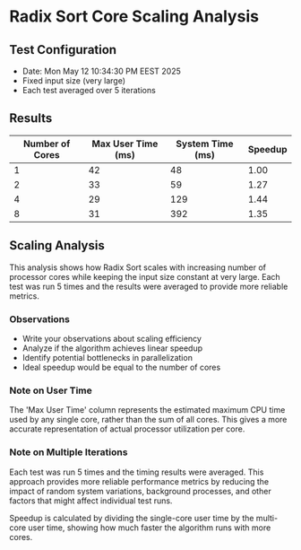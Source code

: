 # Radix Sort Core Scaling Analysis

## Test Configuration
- Date: Mon May 12 10:34:30 PM EEST 2025
- Fixed input size (very large)
- Each test averaged over 5 iterations

## Results

| Number of Cores | Max User Time (ms) | System Time (ms) | Speedup |
|-----------------|-------------------|------------------|---------|
| 1 | 42 | 48 | 1.00 |
| 2 | 33 | 59 | 1.27 |
| 4 | 29 | 129 | 1.44 |
| 8 | 31 | 392 | 1.35 |

## Scaling Analysis

This analysis shows how Radix Sort scales with increasing number of processor cores while keeping the input size constant at very large. Each test was run 5 times and the results were averaged to provide more reliable metrics.

### Observations

- Write your observations about scaling efficiency
- Analyze if the algorithm achieves linear speedup
- Identify potential bottlenecks in parallelization
- Ideal speedup would be equal to the number of cores

### Note on User Time

The 'Max User Time' column represents the estimated maximum CPU time used by any single core, rather than the sum of all cores. This gives a more accurate representation of actual processor utilization per core.

### Note on Multiple Iterations

Each test was run 5 times and the timing results were averaged. This approach provides more reliable performance metrics by reducing the impact of random system variations, background processes, and other factors that might affect individual test runs.

Speedup is calculated by dividing the single-core user time by the multi-core user time, showing how much faster the algorithm runs with more cores.

